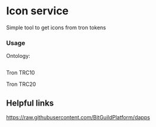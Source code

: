 # Icon service
Simple tool to get icons from tron tokens

### Usage

Ontology:
<dl>
<img scr="https://icon-service.unifi.report/icon_ont?token=17a58a4a65959c2f567e5063c560f9d09fb81284">
</dl>

Tron TRC10
<img scr="https://icon-service.unifi.report/icon_trc10.php?token=1000001">

Tron TRC20
<img scr="https://icon-service.unifi.report/icon_trc20?token=TLvDJcvKJDi3QuHgFbJC6SeTj3UacmtQU3">



## Helpful links
https://raw.githubusercontent.com/BitGuildPlatform/dapps
